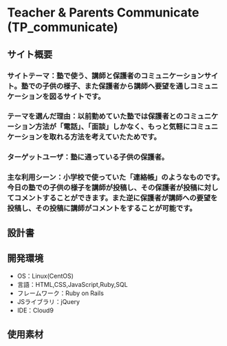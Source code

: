 # Teacher & Parents Communicate (TP_communicate)

## サイト概要
### サイトテーマ：塾で使う、講師と保護者のコミュニケーションサイト。塾での子供の様子、また保護者から講師へ要望を通しコミュニケーションを図るサイトです。

### テーマを選んだ理由：以前勤めていた塾では保護者とのコミュニケーション方法が「電話」、「面談」しかなく、もっと気軽にコミュニケーションを取れる方法を考えていたためです。

### ターゲットユーザ：塾に通っている子供の保護者。

### 主な利用シーン：小学校で使っていた「連絡帳」のようなものです。今日の塾での子供の様子を講師が投稿し、その保護者が投稿に対してコメントすることができます。また逆に保護者が講師への要望を投稿し、その投稿に講師がコメントをすることが可能です。

## 設計書

## 開発環境
- OS：Linux(CentOS)
- 言語：HTML,CSS,JavaScript,Ruby,SQL
- フレームワーク：Ruby on Rails
- JSライブラリ：jQuery
- IDE：Cloud9

## 使用素材